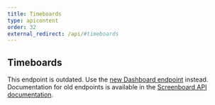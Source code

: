 ```yaml
---
title: Timeboards
type: apicontent
order: 32
external_redirect: /api/#timeboards
---
```

## Timeboards

<div class="alert alert-danger">
    This endpoint is outdated. Use the <a href="https://docs.datadoghq.com/api/#dashboards">new Dashboard endpoint</a> instead. Documentation for old endpoints is available in the <a href="https://docs.datadoghq.com/graphing/faq/screenboard-api-doc">Screenboard API documentation</a>.
</div>
